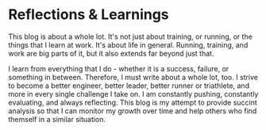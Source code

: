 # Reflections & Learnings
This blog is about a whole lot. It's not just about training, or running, or the things that I learn at work. It's about life in general. Running, training, and work are big parts of it, but it also extends far beyond just that. 

I learn from everything that I do - whether it is a success, failure, or something in between. Therefore, I must write about a whole lot, too. I strive to become a better engineer, better leader, better runner or triathlete, and more in every single challenge I take on. I am constantly pushing, constantly evaluating, and always reflecting. This blog is my attempt to provide succint analysis so that I can monitor my growth over time and help others who find themself in a similar situation.